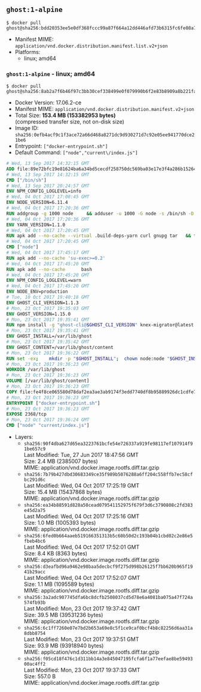 ## `ghost:1-alpine`

```console
$ docker pull ghost@sha256:bdd20353ee5e0df368fccc99a87f664a12dd446afd73b6315fc6fe08a70e18b1
```

-	Manifest MIME: `application/vnd.docker.distribution.manifest.list.v2+json`
-	Platforms:
	-	linux; amd64

### `ghost:1-alpine` - linux; amd64

```console
$ docker pull ghost@sha256:8ab2a7f6b46f97c3bb30cef338499e0f079990b6f2e83b8909a8b221faffe0b6
```

-	Docker Version: 17.06.2-ce
-	Manifest MIME: `application/vnd.docker.distribution.manifest.v2+json`
-	Total Size: **153.4 MB (153382953 bytes)**  
	(compressed transfer size, not on-disk size)
-	Image ID: `sha256:0efb4acf9c1f3ace72a66d468a8271dc9d930271d7c92e05ee941770dce21be6`
-	Entrypoint: `["docker-entrypoint.sh"]`
-	Default Command: `["node","current\/index.js"]`

```dockerfile
# Wed, 13 Sep 2017 14:32:15 GMT
ADD file:89e72bfc19e81624ba6a34bd5cecdf258750dc569ba03e17e3f4a286b1526461 in / 
# Wed, 13 Sep 2017 14:32:15 GMT
CMD ["/bin/sh"]
# Wed, 13 Sep 2017 20:24:57 GMT
ENV NPM_CONFIG_LOGLEVEL=info
# Wed, 04 Oct 2017 17:08:45 GMT
ENV NODE_VERSION=6.11.4
# Wed, 04 Oct 2017 17:20:36 GMT
RUN addgroup -g 1000 node     && adduser -u 1000 -G node -s /bin/sh -D node     && apk add --no-cache         libstdc++     && apk add --no-cache --virtual .build-deps         binutils-gold         curl         g++         gcc         gnupg         libgcc         linux-headers         make         python   && for key in     9554F04D7259F04124DE6B476D5A82AC7E37093B     94AE36675C464D64BAFA68DD7434390BDBE9B9C5     FD3A5288F042B6850C66B31F09FE44734EB7990E     71DCFD284A79C3B38668286BC97EC7A07EDE3FC1     DD8F2338BAE7501E3DD5AC78C273792F7D83545D     B9AE9905FFD7803F25714661B63B535A4C206CA9     C4F0DFFF4E8C1A8236409D08E73BC641CC11F4C8     56730D5401028683275BD23C23EFEFE93C4CFFFE   ; do     gpg --keyserver pgp.mit.edu --recv-keys "$key" ||     gpg --keyserver keyserver.pgp.com --recv-keys "$key" ||     gpg --keyserver ha.pool.sks-keyservers.net --recv-keys "$key" ;   done     && curl -SLO "https://nodejs.org/dist/v$NODE_VERSION/node-v$NODE_VERSION.tar.xz"     && curl -SLO --compressed "https://nodejs.org/dist/v$NODE_VERSION/SHASUMS256.txt.asc"     && gpg --batch --decrypt --output SHASUMS256.txt SHASUMS256.txt.asc     && grep " node-v$NODE_VERSION.tar.xz\$" SHASUMS256.txt | sha256sum -c -     && tar -xf "node-v$NODE_VERSION.tar.xz"     && cd "node-v$NODE_VERSION"     && ./configure     && make -j$(getconf _NPROCESSORS_ONLN)     && make install     && apk del .build-deps     && cd ..     && rm -Rf "node-v$NODE_VERSION"     && rm "node-v$NODE_VERSION.tar.xz" SHASUMS256.txt.asc SHASUMS256.txt
# Wed, 04 Oct 2017 17:20:36 GMT
ENV YARN_VERSION=1.1.0
# Wed, 04 Oct 2017 17:20:45 GMT
RUN apk add --no-cache --virtual .build-deps-yarn curl gnupg tar   && for key in     6A010C5166006599AA17F08146C2130DFD2497F5   ; do     gpg --keyserver pgp.mit.edu --recv-keys "$key" ||     gpg --keyserver keyserver.pgp.com --recv-keys "$key" ||     gpg --keyserver ha.pool.sks-keyservers.net --recv-keys "$key" ;   done   && curl -fSLO --compressed "https://yarnpkg.com/downloads/$YARN_VERSION/yarn-v$YARN_VERSION.tar.gz"   && curl -fSLO --compressed "https://yarnpkg.com/downloads/$YARN_VERSION/yarn-v$YARN_VERSION.tar.gz.asc"   && gpg --batch --verify yarn-v$YARN_VERSION.tar.gz.asc yarn-v$YARN_VERSION.tar.gz   && mkdir -p /opt/yarn   && tar -xzf yarn-v$YARN_VERSION.tar.gz -C /opt/yarn --strip-components=1   && ln -s /opt/yarn/bin/yarn /usr/local/bin/yarn   && ln -s /opt/yarn/bin/yarn /usr/local/bin/yarnpkg   && rm yarn-v$YARN_VERSION.tar.gz.asc yarn-v$YARN_VERSION.tar.gz   && apk del .build-deps-yarn
# Wed, 04 Oct 2017 17:20:45 GMT
CMD ["node"]
# Wed, 04 Oct 2017 17:45:17 GMT
RUN apk add --no-cache 'su-exec>=0.2'
# Wed, 04 Oct 2017 17:45:20 GMT
RUN apk add --no-cache 		bash
# Wed, 04 Oct 2017 17:45:20 GMT
ENV NPM_CONFIG_LOGLEVEL=warn
# Wed, 04 Oct 2017 17:45:20 GMT
ENV NODE_ENV=production
# Tue, 10 Oct 2017 19:40:18 GMT
ENV GHOST_CLI_VERSION=1.1.3
# Mon, 23 Oct 2017 19:35:03 GMT
ENV GHOST_VERSION=1.15.0
# Mon, 23 Oct 2017 19:35:41 GMT
RUN npm install -g "ghost-cli@$GHOST_CLI_VERSION" knex-migrator@latest
# Mon, 23 Oct 2017 19:35:41 GMT
ENV GHOST_INSTALL=/var/lib/ghost
# Mon, 23 Oct 2017 19:35:42 GMT
ENV GHOST_CONTENT=/var/lib/ghost/content
# Mon, 23 Oct 2017 19:36:22 GMT
RUN set -ex; 	mkdir -p "$GHOST_INSTALL"; 	chown node:node "$GHOST_INSTALL"; 		su-exec node ghost install "$GHOST_VERSION" --db sqlite3 --no-prompt --no-stack --no-setup --dir "$GHOST_INSTALL"; 		cd "$GHOST_INSTALL"; 	su-exec node ghost config --ip 0.0.0.0 --port 2368 --no-prompt --db sqlite3 --url http://localhost:2368 --dbpath "$GHOST_CONTENT/data/ghost.db"; 	su-exec node ghost config paths.contentPath "$GHOST_CONTENT"; 		mv "$GHOST_CONTENT" "$GHOST_INSTALL/content.orig"; 	mkdir -p "$GHOST_CONTENT"; 	chown node:node "$GHOST_CONTENT"
# Mon, 23 Oct 2017 19:36:23 GMT
WORKDIR /var/lib/ghost
# Mon, 23 Oct 2017 19:36:23 GMT
VOLUME [/var/lib/ghost/content]
# Mon, 23 Oct 2017 19:36:23 GMT
COPY file:fe4f8ce065580d78daf2ea3ae3ab9174f3edd7740df8b95889926dc1cdfe77b0 in /usr/local/bin 
# Mon, 23 Oct 2017 19:36:23 GMT
ENTRYPOINT ["docker-entrypoint.sh"]
# Mon, 23 Oct 2017 19:36:23 GMT
EXPOSE 2368/tcp
# Mon, 23 Oct 2017 19:36:24 GMT
CMD ["node" "current/index.js"]
```

-	Layers:
	-	`sha256:90f4dba627d65ea3223761bcfe54e726337a919fe98117ef107914f91be657c9`  
		Last Modified: Tue, 27 Jun 2017 18:47:56 GMT  
		Size: 2.4 MB (2385007 bytes)  
		MIME: application/vnd.docker.image.rootfs.diff.tar.gzip
	-	`sha256:7b79b427dbd30683349ce35f989b5076288a6ff204c558ffb7ec58cfbc291d6c`  
		Last Modified: Wed, 04 Oct 2017 17:25:19 GMT  
		Size: 15.4 MB (15437868 bytes)  
		MIME: application/vnd.docker.image.rootfs.diff.tar.gzip
	-	`sha256:ea34b88591d828a50cead079541152975f679f3d6c3790808c2fd383e45d2a75`  
		Last Modified: Wed, 04 Oct 2017 17:25:16 GMT  
		Size: 1.0 MB (1005393 bytes)  
		MIME: application/vnd.docker.image.rootfs.diff.tar.gzip
	-	`sha256:6fed0b664aaeb519166351313b5c60b50d2c193b04b1cbd02c2e86e5fbeb4bc6`  
		Last Modified: Wed, 04 Oct 2017 17:52:01 GMT  
		Size: 8.4 KB (8363 bytes)  
		MIME: application/vnd.docker.image.rootfs.diff.tar.gzip
	-	`sha256:d3eafbd96a9462e98baa5decbcf9f275d998b26125f7bb620b965f1941b29acc`  
		Last Modified: Wed, 04 Oct 2017 17:52:07 GMT  
		Size: 1.1 MB (1095589 bytes)  
		MIME: application/vnd.docker.image.rootfs.diff.tar.gzip
	-	`sha256:3a2adc907745dfa6bc8dcfb2508037cd5d78e6a4081ba075a47f724a574fb93b`  
		Last Modified: Mon, 23 Oct 2017 19:37:42 GMT  
		Size: 39.5 MB (39531236 bytes)  
		MIME: application/vnd.docker.image.rootfs.diff.tar.gzip
	-	`sha256:6c1ff7260e07e7bd2b653a69e8c5f1ce9caf0bcf4b8c82256d6aa31a8dbb8754`  
		Last Modified: Mon, 23 Oct 2017 19:37:51 GMT  
		Size: 93.9 MB (93918940 bytes)  
		MIME: application/vnd.docker.image.rootfs.diff.tar.gzip
	-	`sha256:f05cd18f476c1d311bb14a3e845047195fcfa6f1a77eefae8be5949300ac4ff2`  
		Last Modified: Mon, 23 Oct 2017 19:37:33 GMT  
		Size: 557.0 B  
		MIME: application/vnd.docker.image.rootfs.diff.tar.gzip
